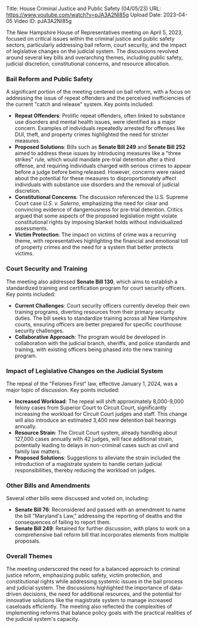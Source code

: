 Title: House Criminal Justice and Public Safety (04/05/23)
URL: https://www.youtube.com/watch?v=pJA3A2NI85g
Upload Date: 2023-04-05
Video ID: pJA3A2NI85g

The New Hampshire House of Representatives meeting on April 5, 2023, focused on critical issues within the criminal justice and public safety sectors, particularly addressing bail reform, court security, and the impact of legislative changes on the judicial system. The discussions revolved around several key bills and overarching themes, including public safety, judicial discretion, constitutional concerns, and resource allocation.

### **Bail Reform and Public Safety**
A significant portion of the meeting centered on bail reform, with a focus on addressing the issue of repeat offenders and the perceived inefficiencies of the current "catch and release" system. Key points included:
- **Repeat Offenders**: Prolific repeat offenders, often linked to substance use disorders and mental health issues, were identified as a major concern. Examples of individuals repeatedly arrested for offenses like DUI, theft, and property crimes highlighted the need for stricter measures.
- **Proposed Solutions**: Bills such as **Senate Bill 249** and **Senate Bill 252** aimed to address these issues by introducing measures like a "three strikes" rule, which would mandate pre-trial detention after a third offense, and requiring individuals charged with serious crimes to appear before a judge before being released. However, concerns were raised about the potential for these measures to disproportionately affect individuals with substance use disorders and the removal of judicial discretion.
- **Constitutional Concerns**: The discussion referenced the U.S. Supreme Court case *U.S. v. Salerno*, emphasizing the need for clear and convincing evidence of dangerousness for pre-trial detention. Critics argued that some aspects of the proposed legislation might violate constitutional rights by imposing blanket holds without individualized assessments.
- **Victim Protection**: The impact on victims of crime was a recurring theme, with representatives highlighting the financial and emotional toll of property crimes and the need for a system that better protects victims.

### **Court Security and Training**
The meeting also addressed **Senate Bill 130**, which aims to establish a standardized training and certification program for court security officers. Key points included:
- **Current Challenges**: Court security officers currently develop their own training programs, diverting resources from their primary security duties. The bill seeks to standardize training across all New Hampshire courts, ensuring officers are better prepared for specific courthouse security challenges.
- **Collaborative Approach**: The program would be developed in collaboration with the judicial branch, sheriffs, and police standards and training, with existing officers being phased into the new training program.

### **Impact of Legislative Changes on the Judicial System**
The repeal of the "Felonies First" law, effective January 1, 2024, was a major topic of discussion. Key points included:
- **Increased Workload**: The repeal will shift approximately 8,000-9,000 felony cases from Superior Court to Circuit Court, significantly increasing the workload for Circuit Court judges and staff. This change will also introduce an estimated 3,400 new detention bail hearings annually.
- **Resource Strain**: The Circuit Court system, already handling about 127,000 cases annually with 42 judges, will face additional strain, potentially leading to delays in non-criminal cases such as civil and family law matters.
- **Proposed Solutions**: Suggestions to alleviate the strain included the introduction of a magistrate system to handle certain judicial responsibilities, thereby reducing the workload on judges.

### **Other Bills and Amendments**
Several other bills were discussed and voted on, including:
- **Senate Bill 76**: Reconsidered and passed with an amendment to name the bill "Maryland's Law," addressing the reporting of deaths and the consequences of failing to report them.
- **Senate Bill 249**: Retained for further discussion, with plans to work on a comprehensive bail reform bill that incorporates elements from multiple proposals.

### **Overall Themes**
The meeting underscored the need for a balanced approach to criminal justice reform, emphasizing public safety, victim protection, and constitutional rights while addressing systemic issues in the bail process and judicial system. The discussions highlighted the importance of data-driven decisions, the need for additional resources, and the potential for innovative solutions like the magistrate system to manage increased caseloads efficiently. The meeting also reflected the complexities of implementing reforms that balance policy goals with the practical realities of the judicial system's capacity.